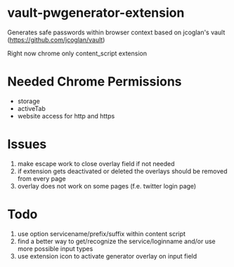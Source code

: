 vault-pwgenerator-extension
===========================

Generates safe passwords within browser context based on jcoglan's vault (https://github.com/jcoglan/vault)

Right now chrome only content_script extension

Needed Chrome Permissions
=========================
* storage
* activeTab
* website access for http and https

Issues
=======
1) make escape work to close overlay field if not needed
2) if extension gets deactivated or deleted the overlays should be removed from every page
3) overlay does not work on some pages (f.e. twitter login page)

Todo
======
1) use option servicename/prefix/suffix within content script
2) find a better way to get/recognize the service/loginname and/or use more possible input types
3) use extension icon to activate generator overlay on input field